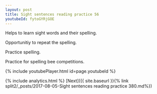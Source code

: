 ```yaml
---
layout: post
title: Sight sentences reading practice 56
youtubeId: fytoGYRjGOE
---
```

 
 
Helps to learn sight words and their spelling.

Opportunitiy to repeat the spelling. 

Practice spelling. 
 
Practice for spelling bee competitions. 
 
{% include youtubePlayer.html id=page.youtubeId %}
 
 
{% include analytics.html %} 
[Next]({{ site.baseurl }}{% link  split2/_posts/2017-08-05-Sight sentences reading practice 380.md%})
 
